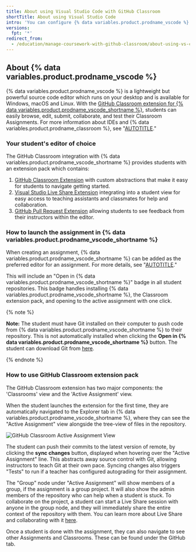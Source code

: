 ```yaml
---
title: About using Visual Studio Code with GitHub Classroom
shortTitle: About using Visual Studio Code
intro: 'You can configure {% data variables.product.prodname_vscode %} as the preferred editor for assignments in {% data variables.product.prodname_classroom %}.'
versions:
  fpt: '*'
redirect_from:
  - /education/manage-coursework-with-github-classroom/about-using-vs-code-with-github-classroom
---
```

## About {% data variables.product.prodname_vscode %}

{% data variables.product.prodname_vscode %} is a lightweight but powerful source code editor which runs on your desktop and is available for Windows, macOS and Linux. With the [GitHub Classroom extension for {% data variables.product.prodname_vscode_shortname %}](https://aka.ms/classroom-vscode-ext), students can easily browse, edit, submit, collaborate, and test their Classroom Assignments. For more information about IDEs and {% data variables.product.prodname_classroom %}, see "[AUTOTITLE](/education/manage-coursework-with-github-classroom/integrate-github-classroom-with-an-ide/integrate-github-classroom-with-an-ide)."

### Your student's editor of choice 
The GitHub Classroom integration with {% data variables.product.prodname_vscode_shortname %} provides students with an extension pack which contains:

1. [GitHub Classroom Extension](https://aka.ms/classroom-vscode-ext) with custom abstractions that make it easy for students to navigate getting started.
2. [Visual Studio Live Share Extension](https://marketplace.visualstudio.com/items?itemName=MS-vsliveshare.vsliveshare) integrating into a student view for easy access to teaching assistants and classmates for help and collaboration.
3. [GitHub Pull Request Extension](https://marketplace.visualstudio.com/items?itemName=GitHub.vscode-pull-request-github) allowing students to see feedback from their instructors within the editor. 

### How to launch the assignment in {% data variables.product.prodname_vscode_shortname %}
When creating an assignment, {% data variables.product.prodname_vscode_shortname %} can be added as the preferred editor for an assignment. For more details, see "[AUTOTITLE](/education/manage-coursework-with-github-classroom/integrate-github-classroom-with-an-ide/integrate-github-classroom-with-an-ide)."

This will include an "Open in {% data variables.product.prodname_vscode_shortname %}" badge in all student repositories. This badge handles installing {% data variables.product.prodname_vscode_shortname %}, the Classroom extension pack, and opening to the active assignment with one click.

{% note %}

**Note:** The student must have Git installed on their computer to push code from {% data variables.product.prodname_vscode_shortname %} to their repository. This is not automatically installed when clicking the **Open in {% data variables.product.prodname_vscode_shortname %}** button. The student can download Git from [here](https://git-scm.com/downloads).

{% endnote %}

### How to use GitHub Classroom extension pack 
The GitHub Classroom extension has two major components: the 'Classrooms' view and the 'Active Assignment' view. 

When the student launches the extension for the first time, they are automatically navigated to the Explorer tab in {% data variables.product.prodname_vscode_shortname %}, where they can see the "Active Assignment" view alongside the tree-view of files in the repository. 

![GitHub Classroom Active Assignment View](/assets/images/help/classroom/vs-code-active-assignment.png)

The student can push their commits to the latest version of remote, by clicking the **sync changes** button, displayed when hovering over the "Active Assignment" line. This abstracts away source control with Git, allowing instructors to teach Git at their own pace.
Syncing changes also triggers "Tests" to run if a teacher has configured autograding for their assignment.

The "Group" node under "Active Assignment" will show members of a group, if the assignment is a group project. It will also show the admin members of the repository who can help when a student is stuck. To collaborate on the project, a student can start a Live Share session with anyone in the group node, and they will immediately share the entire context of the repository with them. You can learn more about Live Share and collaborating with it [here](https://docs.microsoft.com/en-us/visualstudio/liveshare/).

Once a student is done with the assignment, they can also navigate to see other Assignments and Classrooms. These can be found under the GitHub tab.
